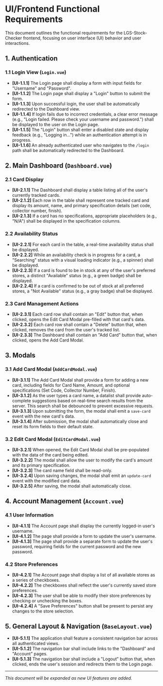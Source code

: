 # UI/Frontend Functional Requirements

This document outlines the functional requirements for the LGS-Stock-Checker frontend, focusing on user interface (UI) behavior and user interactions.

## 1. Authentication

### 1.1 Login View (`Login.vue`)
-   **[UI-1.1.1]** The Login page shall display a form with input fields for "Username" and "Password".
-   **[UI-1.1.2]** The Login page shall display a "Login" button to submit the form.
-   **[UI-1.1.3]** Upon successful login, the user shall be automatically redirected to the Dashboard view.
-   **[UI-1.1.4]** If login fails due to incorrect credentials, a clear error message (e.g., "Login failed. Please check your username and password.") shall be displayed to the user on the Login page.
-   **[UI-1.1.5]** The "Login" button shall enter a disabled state and display feedback (e.g., "Logging in...") while an authentication attempt is in progress.
-   **[UI-1.1.6]** An already authenticated user who navigates to the `/login` path shall be automatically redirected to the Dashboard.

## 2. Main Dashboard (`Dashboard.vue`)

### 2.1 Card Display
-   **[UI-2.1.1]** The Dashboard shall display a table listing all of the user's currently tracked cards.
-   **[UI-2.1.2]** Each row in the table shall represent one tracked card and display its amount, name, and primary specification details (set code, collector number, finish).
-   **[UI-2.1.3]** If a card has no specifications, appropriate placeholders (e.g., "N/A") shall be displayed in the specification columns.

### 2.2 Availability Status
-   **[UI-2.2.1]** For each card in the table, a real-time availability status shall be displayed.
-   **[UI-2.2.2]** While an availability check is in progress for a card, a "Searching" status with a visual loading indicator (e.g., a spinner) shall be displayed.
-   **[UI-2.2.3]** If a card is found to be in stock at any of the user's preferred stores, a distinct "Available" status (e.g., a green badge) shall be displayed.
-   **[UI-2.2.4]** If a card is confirmed to be out of stock at all preferred stores, a "Not Available" status (e.g., a gray badge) shall be displayed.

### 2.3 Card Management Actions
-   **[UI-2.3.1]** Each card row shall contain an "Edit" button that, when clicked, opens the Edit Card Modal pre-filled with that card's data.
-   **[UI-2.3.2]** Each card row shall contain a "Delete" button that, when clicked, removes the card from the user's tracked list.
-   **[UI-2.3.3]** The Dashboard shall contain an "Add Card" button that, when clicked, opens the Add Card Modal.

## 3. Modals

### 3.1 Add Card Modal (`AddCardModal.vue`)
-   **[UI-3.1.1]** The Add Card Modal shall provide a form for adding a new card, including fields for Card Name, Amount, and optional specifications (Set Code, Collector Number, Finish).
-   **[UI-3.1.2]** As the user types a card name, a datalist shall provide auto-complete suggestions based on real-time search results from the server. This search shall be debounced to prevent excessive requests.
-   **[UI-3.1.3]** Upon submitting the form, the modal shall emit a `save-card` event with the new card's data.
-   **[UI-3.1.4]** After submission, the modal shall automatically close and reset its form fields to their default state.

### 3.2 Edit Card Modal (`EditCardModal.vue`)
-   **[UI-3.2.1]** When opened, the Edit Card Modal shall be pre-populated with the data of the card being edited.
-   **[UI-3.2.2]** The modal shall allow the user to modify the card's amount and its primary specification.
-   **[UI-3.2.3]** The card name field shall be read-only.
-   **[UI-3.2.4]** Upon saving changes, the modal shall emit an `update-card` event with the modified card data.
-   **[UI-3.2.5]** After saving, the modal shall automatically close.

## 4. Account Management (`Account.vue`)

### 4.1 User Information
-   **[UI-4.1.1]** The Account page shall display the currently logged-in user's username.
-   **[UI-4.1.2]** The page shall provide a form to update the user's username.
-   **[UI-4.1.3]** The page shall provide a separate form to update the user's password, requiring fields for the current password and the new password.

### 4.2 Store Preferences
-   **[UI-4.2.1]** The Account page shall display a list of all available stores as a series of checkboxes.
-   **[UI-4.2.2]** The checkboxes shall reflect the user's currently saved store preferences.
-   **[UI-4.2.3]** The user shall be able to modify their store preferences by checking or unchecking the boxes.
-   **[UI-4.2.4]** A "Save Preferences" button shall be present to persist any changes to the store selection.

## 5. General Layout & Navigation (`BaseLayout.vue`)

-   **[UI-5.1.1]** The application shall feature a consistent navigation bar across all authenticated views.
-   **[UI-5.1.2]** The navigation bar shall include links to the "Dashboard" and "Account" pages.
-   **[UI-5.1.3]** The navigation bar shall include a "Logout" button that, when clicked, ends the user's session and redirects them to the Login page.

---

*This document will be expanded as new UI features are added.*
